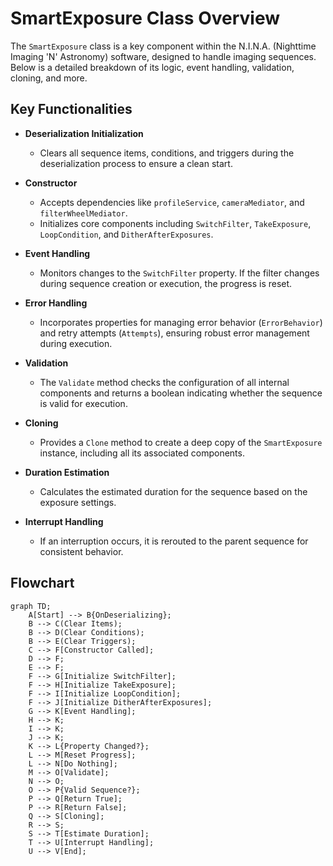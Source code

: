 # SmartExposure Class Overview

The `SmartExposure` class is a key component within the N.I.N.A. (Nighttime Imaging 'N' Astronomy) software, designed to handle imaging sequences. Below is a detailed breakdown of its logic, event handling, validation, cloning, and more.

## Key Functionalities

- **Deserialization Initialization**

  - Clears all sequence items, conditions, and triggers during the deserialization process to ensure a clean start.

- **Constructor**

  - Accepts dependencies like `profileService`, `cameraMediator`, and `filterWheelMediator`.
  - Initializes core components including `SwitchFilter`, `TakeExposure`, `LoopCondition`, and `DitherAfterExposures`.

- **Event Handling**

  - Monitors changes to the `SwitchFilter` property. If the filter changes during sequence creation or execution, the progress is reset.

- **Error Handling**

  - Incorporates properties for managing error behavior (`ErrorBehavior`) and retry attempts (`Attempts`), ensuring robust error management during execution.

- **Validation**

  - The `Validate` method checks the configuration of all internal components and returns a boolean indicating whether the sequence is valid for execution.

- **Cloning**

  - Provides a `Clone` method to create a deep copy of the `SmartExposure` instance, including all its associated components.

- **Duration Estimation**

  - Calculates the estimated duration for the sequence based on the exposure settings.

- **Interrupt Handling**
  - If an interruption occurs, it is rerouted to the parent sequence for consistent behavior.

## Flowchart

```mermaid
graph TD;
    A[Start] --> B{OnDeserializing};
    B --> C(Clear Items);
    B --> D(Clear Conditions);
    B --> E(Clear Triggers);
    C --> F[Constructor Called];
    D --> F;
    E --> F;
    F --> G[Initialize SwitchFilter];
    F --> H[Initialize TakeExposure];
    F --> I[Initialize LoopCondition];
    F --> J[Initialize DitherAfterExposures];
    G --> K[Event Handling];
    H --> K;
    I --> K;
    J --> K;
    K --> L{Property Changed?};
    L --> M[Reset Progress];
    L --> N[Do Nothing];
    M --> O[Validate];
    N --> O;
    O --> P{Valid Sequence?};
    P --> Q[Return True];
    P --> R[Return False];
    Q --> S[Cloning];
    R --> S;
    S --> T[Estimate Duration];
    T --> U[Interrupt Handling];
    U --> V[End];
```
